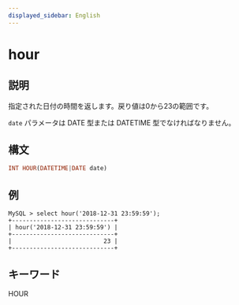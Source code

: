 ```yaml
---
displayed_sidebar: English
---
```


# hour

## 説明

指定された日付の時間を返します。戻り値は0から23の範囲です。

`date` パラメータは DATE 型または DATETIME 型でなければなりません。

## 構文

```Haskell
INT HOUR(DATETIME|DATE date)
```

## 例

```Plain Text
MySQL > select hour('2018-12-31 23:59:59');
+-----------------------------+
| hour('2018-12-31 23:59:59') |
+-----------------------------+
|                          23 |
+-----------------------------+
```

## キーワード

HOUR
